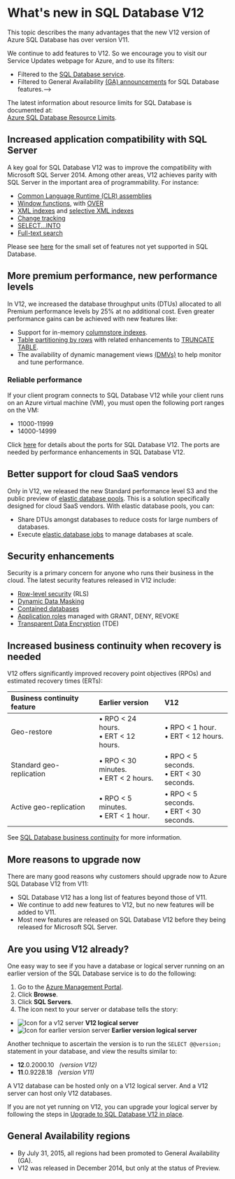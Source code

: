 <properties 
	pageTitle="What's new in SQL Database V12 | Windows Azure" 
	description="Describes why business systems that are using Azure SQL Database in the cloud will benefit by upgrading to version V12 now." 
	services="sql-database" 
	documentationCenter="" 
	authors="MightyPen" 
	manager="jeffreyg" 
	editor=""/>


<tags
	ms.service="sql-database"
	ms.date="09/15/2015"
	wacn.date=""/>


# What's new in SQL Database V12


This topic describes the many advantages that the new V12 version of Azure SQL Database has over version V11.


We continue to add features to V12. So we encourage you to visit our Service Updates webpage for Azure, and to use its filters:


- Filtered to the [SQL Database service](http://azure.microsoft.com/updates/?service=sql-database).
- Filtered to General Availability [(GA) announcements](http://azure.microsoft.com/updates/?service=sql-database&update-type=general-availability) for SQL Database features.-->


The latest information about resource limits for SQL Database is documented at:<br/>[Azure SQL Database Resource Limits](/documentation/articles/sql-database-resource-limits).


## Increased application compatibility with SQL Server


A key goal for SQL Database V12 was to improve the compatibility with Microsoft SQL Server 2014. Among other areas, V12 achieves parity with SQL Server in the important area of programmability. For instance:


- [Common Language Runtime (CLR) assemblies](http://msdn.microsoft.com/zh-cn/library/ms189524.aspx)
- [Window functions](https://msdn.microsoft.com/zh-cn/library/bb934097.aspx), with [OVER](http://msdn.microsoft.com/zh-cn/library/ms189461.aspx) 
- [XML indexes](https://msdn.microsoft.com/zh-cn/library/bb934097.aspx) and [selective XML indexes](http://msdn.microsoft.com/zh-cn/library/jj670104.aspx)
- [Change tracking](http://msdn.microsoft.com/zh-cn/library/bb933875.aspx)
- [SELECT...INTO](http://msdn.microsoft.com/zh-cn/library/ms188029.aspx)
- [Full-text search](http://msdn.microsoft.com/zh-cn/library/ms142571.aspx)


Please see [here](http://msdn.microsoft.com/zh-cn/library/azure/ee336281.aspx) for the small set of features not yet supported in SQL Database.


## More premium performance, new performance levels


In V12, we increased the database throughput units (DTUs) allocated to all Premium performance levels by 25% at no additional cost. Even greater performance gains can be achieved with new features like:


- Support for in-memory [columnstore indexes](http://msdn.microsoft.com/zh-cn/library/gg492153.aspx).
- [Table partitioning by rows](http://msdn.microsoft.com/zh-cn/library/ms187802.aspx) with related enhancements to [TRUNCATE TABLE](http://msdn.microsoft.com/zh-cn/library/ms177570.aspx).
- The availability of dynamic management views [(DMVs)](http://msdn.microsoft.com/zh-cn/library/ms188754.aspx) to help monitor and tune performance.


### Reliable performance


If your client program connects to SQL Database V12 while your client runs on an Azure virtual machine (VM), you must open the following port ranges on the VM:

- 11000-11999
- 14000-14999


Click [here](/documentation/articles/sql-database-develop-direct-route-ports-adonet-v12) for details about the ports for SQL Database V12. The ports are needed by performance enhancements in SQL Database V12.


## Better support for cloud SaaS vendors


Only in V12, we released the new Standard performance level S3 and the public preview of [elastic database pools](/documentation/articles/sql-database-elastic-pool).
This is a solution specifically designed for cloud SaaS vendors.  With elastic database pools, you can:


- Share DTUs amongst databases to reduce costs for large numbers of databases.
- Execute [elastic database jobs](/documentation/articles/sql-database-elastic-jobs-overview) to manage databases at scale.


## Security enhancements


Security is a primary concern for anyone who runs their business in the cloud. The latest security features released in V12 include:


- [Row-level security](http://msdn.microsoft.com/zh-cn/library/dn765131.aspx) (RLS)
- [Dynamic Data Masking](/documentation/articles/sql-database-dynamic-data-masking-get-started)
- [Contained databases](http://msdn.microsoft.com/zh-cn/library/azure/ff394108.aspx)
- [Application roles](http://msdn.microsoft.com/zh-cn/library/ms190998.aspx) managed with GRANT, DENY, REVOKE
- [Transparent Data Encryption](http://msdn.microsoft.com/zh-cn/library/0bf7e8ff-1416-4923-9c4c-49341e208c62.aspx) (TDE)


## Increased business continuity when recovery is needed


V12 offers significantly improved recovery point objectives (RPOs) and estimated recovery times (ERTs):


| Business continuity feature | Earlier version | V12 |
| :-- | :-- | :-- |
| Geo-restore | • RPO < 24 hours.<br/>• ERT <  12 hours. | • RPO < 1 hour.<br/>• ERT < 12 hours. |
| Standard geo-replication | • RPO < 30 minutes.<br/>• ERT < 2 hours. | • RPO < 5 seconds.<br/>• ERT < 30 seconds. |
| Active geo-replication | • RPO < 5 minutes.<br/>• ERT < 1 hour. | • RPO < 5 seconds.<br/>• ERT < 30 seconds. |


See [SQL Database business continuity](https://msdn.microsoft.com/zh-cn/library/azure/hh852669.aspx) for more information.


## More reasons to upgrade now


There are many good reasons why customers should upgrade now to Azure SQL Database V12 from V11:


- SQL Database V12 has a long list of features beyond those of V11.
- We continue to add new features to V12, but no new features will be added to V11.
- Most new features are released on SQL Database V12 before they being released for Microsoft SQL Server.


## Are you using V12 already?


One easy way to see if you have a database or logical server running on an earlier version of the SQL Database service is to do the following:


1. Go to the [Azure Management Portal](https://manage.windowsazure.cn).
2. Click **Browse**.
3. Click **SQL Servers**.
4. The icon next to your server or database tells the story:
 - ![Icon for a v12 server](./media/sql-database-v12-whats-new/v12_icon.png) **V12 logical server**
 - ![Icon for earlier version server](./media/sql-database-v12-whats-new/earlier_icon.png) **Earlier version logical server**


Another technique to ascertain the version is to run the `SELECT @@version;` statement in your database, and view the results similar to:


- **12**.0.2000.10 &nbsp; *(version V12)*
- **11**.0.9228.18 &nbsp; *(version V11)*


A V12 database can be hosted only on a V12 logical server. And a V12 server can host only V12 databases.


If you are not yet running on V12, you can upgrade your logical server by following the steps in [Upgrade to SQL Database V12 in place](/documentation/articles/sql-database-v12-upgrade).


## <a name="V12AzureSqlDbPreviewGaTable"></a> General Availability regions


- By July 31, 2015, all regions had been promoted to General Availability (GA).
- V12 was released in December 2014, but only at the status of Preview.

<!--[Supplemental Terms of Use for Windows Azure Previews](http://azure.microsoft.com/support/legal/preview-supplemental-terms/).-->
